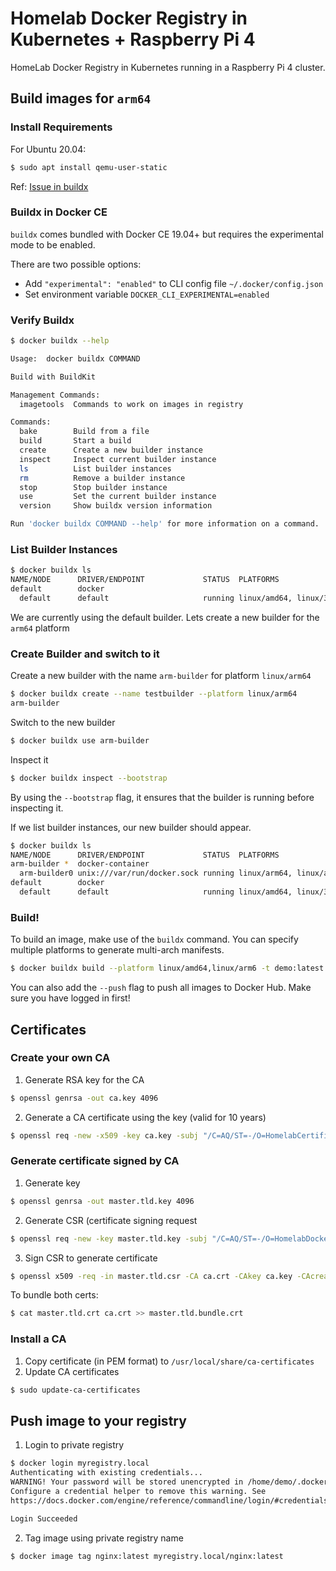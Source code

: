# Homelab Docker Registry in Kubernetes + Raspberry Pi 4 
HomeLab Docker Registry in Kubernetes running in a Raspberry Pi 4 cluster.

## Build images for `arm64`

### Install Requirements

For Ubuntu 20.04:

```bash
$ sudo apt install qemu-user-static
```

Ref: [Issue in buildx](https://github.com/docker/buildx/issues/138)

### Buildx in Docker CE

`buildx` comes bundled with Docker CE 19.04+ but requires the experimental mode to be enabled. 

There are two possible options:

- Add `"experimental": "enabled"` to CLI config file `~/.docker/config.json`
- Set environment variable `DOCKER_CLI_EXPERIMENTAL=enabled`

### Verify Buildx 

```bash
$ docker buildx --help

Usage:	docker buildx COMMAND

Build with BuildKit

Management Commands:
  imagetools  Commands to work on images in registry

Commands:
  bake        Build from a file
  build       Start a build
  create      Create a new builder instance
  inspect     Inspect current builder instance
  ls          List builder instances
  rm          Remove a builder instance
  stop        Stop builder instance
  use         Set the current builder instance
  version     Show buildx version information 

Run 'docker buildx COMMAND --help' for more information on a command.
```

### List Builder Instances

```bash
$ docker buildx ls
NAME/NODE      DRIVER/ENDPOINT             STATUS  PLATFORMS
default        docker                              
  default      default                     running linux/amd64, linux/386
```

We are currently using the default builder. Lets create a new builder for the `arm64` platform

### Create Builder and switch to it

Create a new builder with the name `arm-builder` for platform `linux/arm64`

```bash
$ docker buildx create --name testbuilder --platform linux/arm64
arm-builder
```

Switch to the new builder

```bash
$ docker buildx use arm-builder
```

Inspect it

```bash
$ docker buildx inspect --bootstrap
```

By using the `--bootstrap` flag, it ensures that the builder is running before inspecting it.

If we list builder instances, our new builder should appear.

```bash
$ docker buildx ls
NAME/NODE      DRIVER/ENDPOINT             STATUS  PLATFORMS
arm-builder *  docker-container                    
  arm-builder0 unix:///var/run/docker.sock running linux/arm64, linux/amd64, linux/arm64, linux/riscv64, linux/ppc64le, linux/s390x, linux/386, linux/arm/v7, linux/arm/v6
default        docker                              
  default      default                     running linux/amd64, linux/386
```

### Build!

To build an image, make use of the `buildx` command. You can specify multiple platforms to generate multi-arch manifests.

```bash
$ docker buildx build --platform linux/amd64,linux/arm6 -t demo:latest .
```

You can also add the `--push` flag to push all images to Docker Hub. Make sure you have logged in first!



## Certificates

### Create your own CA

1. Generate RSA key for the CA

```bash
$ openssl genrsa -out ca.key 4096
```

2. Generate a CA certificate using the key (valid for 10 years)

```bash
$ openssl req -new -x509 -key ca.key -subj "/C=AQ/ST=-/O=HomelabCertificateAuthority/CN=homelab" -out ca.crt -days 3650
```

### Generate certificate signed by CA

1. Generate key

```bash
$ openssl genrsa -out master.tld.key 4096
```

2. Generate CSR (certificate signing request

```bash
$ openssl req -new -key master.tld.key -subj "/C=AQ/ST=-/O=HomelabDockerRegistry/CN=master.tld" -out master.tld.csr
```

3. Sign CSR to generate certificate

```bash
$ openssl x509 -req -in master.tld.csr -CA ca.crt -CAkey ca.key -CAcreateserial -days 365 -out master.tld.crt
```

To bundle both certs:

```bash
$ cat master.tld.crt ca.crt >> master.tld.bundle.crt
```

### Install a CA 

1. Copy certificate (in PEM format) to `/usr/local/share/ca-certificates`
2. Update CA certificates

```bash
$ sudo update-ca-certificates
```



## Push image to your registry

1. Login to private registry

```bash
$ docker login myregistry.local
Authenticating with existing credentials...
WARNING! Your password will be stored unencrypted in /home/demo/.docker/config.json.
Configure a credential helper to remove this warning. See
https://docs.docker.com/engine/reference/commandline/login/#credentials-store

Login Succeeded
```

2. Tag image using private registry name

```bash
$ docker image tag nginx:latest myregistry.local/nginx:latest
```

